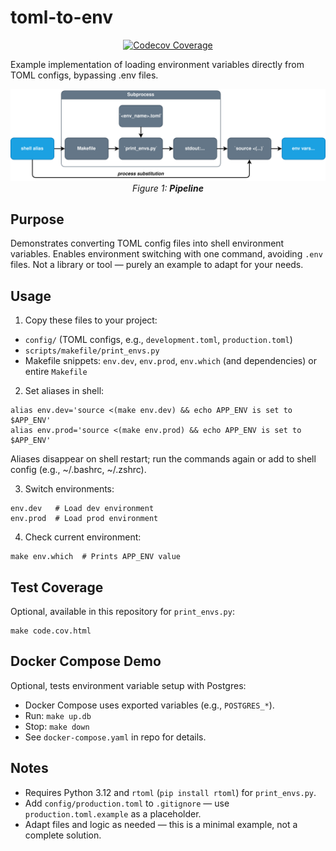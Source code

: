 # toml-to-env

<p align="center">
  <a href="https://codecov.io/gh/ivan-borovets/toml-to-env">
    <img src="https://codecov.io/gh/ivan-borovets/toml-to-env/graph/badge.svg" alt="Codecov Coverage"/>
  </a>
</p>

Example implementation of loading environment variables directly from TOML configs, bypassing .env files.

<p align="center">
  <img src="docs/pipeline.svg" alt="Pipeline" />
  <br><em>Figure 1: <b>Pipeline</b></em>
</p>

## Purpose

Demonstrates converting TOML config files into shell environment variables.
Enables environment switching with one command, avoiding `.env` files.
Not a library or tool — purely an example to adapt for your needs.

## Usage

1. Copy these files to your project:

* `config/` (TOML configs, e.g., `development.toml`, `production.toml`)
* `scripts/makefile/print_envs.py`
* Makefile snippets: `env.dev`, `env.prod`, `env.which` (and dependencies) or entire `Makefile`

2. Set aliases in shell:

```shell
alias env.dev='source <(make env.dev) && echo APP_ENV is set to $APP_ENV'
alias env.prod='source <(make env.prod) && echo APP_ENV is set to $APP_ENV'
```

Aliases disappear on shell restart; run the commands again or add to shell config (e.g., ~/.bashrc, ~/.zshrc).

3. Switch environments:

```shell
env.dev   # Load dev environment
env.prod  # Load prod environment
```

4. Check current environment:

```shell
make env.which  # Prints APP_ENV value
```

## Test Coverage

Optional, available in this repository for `print_envs.py`:

```shell
make code.cov.html
```

## Docker Compose Demo

Optional, tests environment variable setup with Postgres:

* Docker Compose uses exported variables (e.g., `POSTGRES_*`).
* Run: `make up.db`
* Stop: `make down`
* See `docker-compose.yaml` in repo for details.

## Notes

* Requires Python 3.12 and `rtoml` (`pip install rtoml`) for `print_envs.py`.
* Add `config/production.toml` to `.gitignore` — use `production.toml.example` as a placeholder.
* Adapt files and logic as needed — this is a minimal example, not a complete solution.

